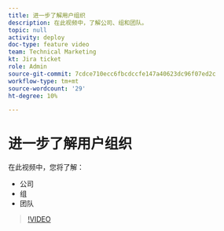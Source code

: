 ```yaml
---
title: 进一步了解用户组织
description: 在此视频中，了解公司、组和团队。
topic: null
activity: deploy
doc-type: feature video
team: Technical Marketing
kt: Jira ticket
role: Admin
source-git-commit: 7cdce710ecc6fbcdccfe147a40623dc96f07ed2c
workflow-type: tm+mt
source-wordcount: '29'
ht-degree: 10%

---
```


# 进一步了解用户组织

在此视频中，您将了解：

* 公司
* 组
* 团队

>[!VIDEO](https://video.tv.adobe.com/v/335068/?quality=12)
